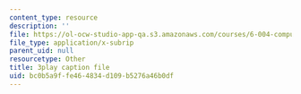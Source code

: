 ```yaml
---
content_type: resource
description: ''
file: https://ol-ocw-studio-app-qa.s3.amazonaws.com/courses/6-004-computation-structures-spring-2017/bc0b5a9ffe464834d109b5276a46b0df_zZfr7Zqfqm4.srt
file_type: application/x-subrip
parent_uid: null
resourcetype: Other
title: 3play caption file
uid: bc0b5a9f-fe46-4834-d109-b5276a46b0df
---
```

